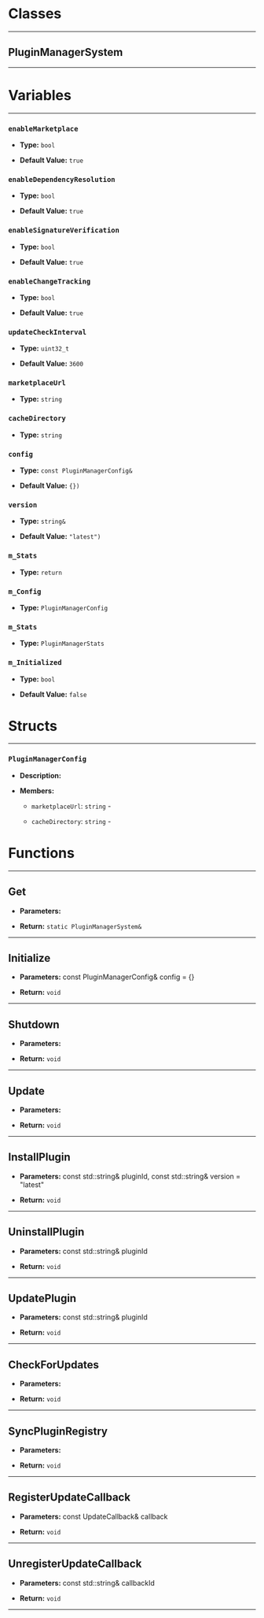 # Classes
---

## PluginManagerSystem
---




# Variables
---

### `enableMarketplace`

- **Type:** `bool`

- **Default Value:** `true`



### `enableDependencyResolution`

- **Type:** `bool`

- **Default Value:** `true`



### `enableSignatureVerification`

- **Type:** `bool`

- **Default Value:** `true`



### `enableChangeTracking`

- **Type:** `bool`

- **Default Value:** `true`



### `updateCheckInterval`

- **Type:** `uint32_t`

- **Default Value:** `3600`



### `marketplaceUrl`

- **Type:** `string`



### `cacheDirectory`

- **Type:** `string`



### `config`

- **Type:** `const PluginManagerConfig&`

- **Default Value:** `{})`



### `version`

- **Type:** `string&`

- **Default Value:** `"latest")`



### `m_Stats`

- **Type:** `return`



### `m_Config`

- **Type:** `PluginManagerConfig`



### `m_Stats`

- **Type:** `PluginManagerStats`



### `m_Initialized`

- **Type:** `bool`

- **Default Value:** `false`




# Structs
---

### `PluginManagerConfig`

- **Description:** 

- **Members:**

  - `marketplaceUrl`: `string` - 

  - `cacheDirectory`: `string` - 




# Functions
---

## Get



- **Parameters:** 

- **Return:** `static PluginManagerSystem&`

---

## Initialize



- **Parameters:** const PluginManagerConfig& config = {}

- **Return:** `void`

---

## Shutdown



- **Parameters:** 

- **Return:** `void`

---

## Update



- **Parameters:** 

- **Return:** `void`

---

## InstallPlugin



- **Parameters:** const std::string& pluginId, const std::string& version = "latest"

- **Return:** `void`

---

## UninstallPlugin



- **Parameters:** const std::string& pluginId

- **Return:** `void`

---

## UpdatePlugin



- **Parameters:** const std::string& pluginId

- **Return:** `void`

---

## CheckForUpdates



- **Parameters:** 

- **Return:** `void`

---

## SyncPluginRegistry



- **Parameters:** 

- **Return:** `void`

---

## RegisterUpdateCallback



- **Parameters:** const UpdateCallback& callback

- **Return:** `void`

---

## UnregisterUpdateCallback



- **Parameters:** const std::string& callbackId

- **Return:** `void`

---
